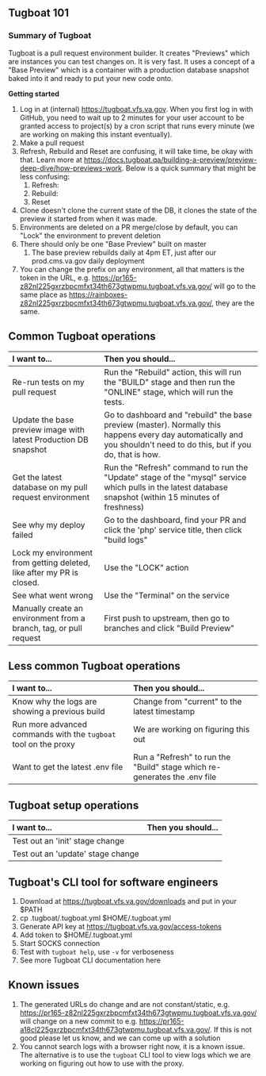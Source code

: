 ## Tugboat 101

### Summary of Tugboat
Tugboat is a pull request environment builder. It creates "Previews" which are instances you can test changes on. It is very fast. It uses a concept of a "Base Preview" which is a container with a production database snapshot baked into it and ready to put your new code onto.

**Getting started**
1. Log in at (internal) https://tugboat.vfs.va.gov. When you first log in with GitHub, you need to wait up to 2 minutes for your user account to be granted access to project(s) by a cron script that runs every minute (we are working on making this instant eventually).
1. Make a pull request
1. Refresh, Rebuild and Reset are confusing, it will take time, be okay with that. Learn more at https://docs.tugboat.qa/building-a-preview/preview-deep-dive/how-previews-work. Below is a quick summary that might be less confusing:
    1. Refresh:
    1. Rebuild:
    1. Reset
1. Clone doesn't clone the current state of the DB, it clones the state of the preview it started from when it was made.
1. Environments are deleted on a PR merge/close by default, you can "Lock" the environment to prevent deletion
1. There should only be one "Base Preview" built on master
    1. The base preview rebuilds daily at 4pm ET, just after our prod.cms.va.gov daily deployment
1. You can change the prefix on any environment, all that matters is the token in the URL, e.g. https://pr165-z82nl225gxrzbpcmfxt34th673gtwpmu.tugboat.vfs.va.gov/ will go to the same place as https://rainboxes-z82nl225gxrzbpcmfxt34th673gtwpmu.tugboat.vfs.va.gov/, they are the same.

## Common Tugboat operations

| I want to... | Then you should... |
| :--- | :--- |
| Re-run tests on my pull request | Run the "Rebuild" action, this will run the "BUILD" stage and then run the "ONLINE" stage, which will run the tests.
| Update the base preview image with latest Production DB snapshot | Go to dashboard and "rebuild" the base preview (master). Normally this happens every day automatically and you shouldn't need to do this, but if you do, that is how.
| Get the latest database on my pull request environment | Run the "Refresh" command to run the "Update" stage of the "mysql" service which pulls in the latest database snapshot (within 15 minutes of freshness) |
| See why my deploy failed | Go to the dashboard, find your PR and click the 'php' service title, then click "build logs"
| Lock my environment from getting deleted, like after my PR is closed. | Use the "LOCK" action
| See what went wrong | Use the "Terminal" on the service
| Manually create an environment from a branch, tag, or pull request | First push to upstream, then go to branches and click "Build Preview"



## Less common Tugboat operations

| I want to... | Then you should... |
| :--- | :--- |
| Know why the logs are showing a previous build | Change from "current" to the latest timestamp
| Run more advanced commands with the `tugboat` tool on the proxy | We are working on figuring this out |
| Want to get the latest .env file | Run a "Refresh" to run the "Build" stage which re-generates the .env file

## Tugboat setup operations
| I want to... | Then you should... |
| :--- | :--- |
| Test out an 'init' stage change | |
| Test out an 'update' stage change | |

## Tugboat's CLI tool for software engineers
1. Download at https://tugboat.vfs.va.gov/downloads and put in your $PATH
1. cp .tugboat/.tugboat.yml $HOME/.tugboat.yml
1. Generate API key at https://tugboat.vfs.va.gov/access-tokens
1. Add token to $HOME/.tugboat.yml
1. Start SOCKS connection
1. Test with `tugboat help`, use `-v` for verboseness
1. See more Tugboat CLI documentation here

## Known issues
1. The generated URLs do change and are not constant/static, e.g. https://pr165-z82nl225gxrzbpcmfxt34th673gtwpmu.tugboat.vfs.va.gov/ will change on a new commit to e.g. https://pr165-a18cl225gxrzbpcmfxt34th673gtwpmu.tugboat.vfs.va.gov/. If this is not good please let us know, and we can come up with a solution
1. You cannot search logs with a browser right now, it is a known issue. The alternative is to use the `tugboat` CLI tool to view logs which we are working on figuring out how to use with the proxy.



